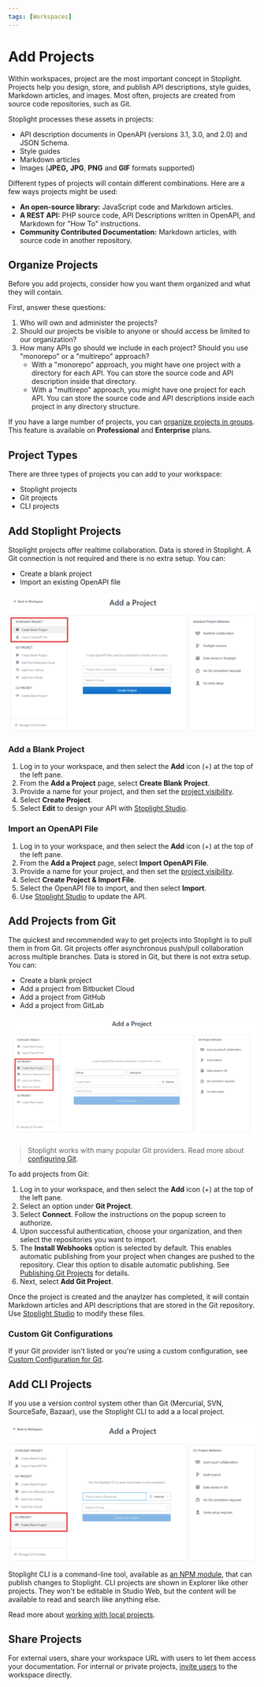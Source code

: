 ```yaml
---
tags: [Workspaces]
---
```


# Add Projects

Within workspaces, project are the most important concept in Stoplight. Projects help you design, store, and publish API descriptions, style guides, Markdown articles, and images. Most often, projects are created from source code repositories, such as Git. 

Stoplight processes these assets in projects: 

- API description documents in OpenAPI (versions 3.1, 3.0, and 2.0) and JSON Schema.
- Style guides 
- Markdown articles
- Images (**JPEG,** **JPG**, **PNG** and **GIF** formats supported)

Different types of projects will contain different combinations. Here are a few ways projects might be used:

- **An open-source library:** JavaScript code and Markdown articles.
- **A REST API:** PHP source code, API Descriptions written in OpenAPI, and Markdown for "How To" instructions.
- **Community Contributed Documentation:** Markdown articles, with source code in another repository.

## Organize Projects

Before you add projects, consider how you want them organized and what they will contain. 

First, answer these questions:

1. Who will own and administer the projects?
2. Should our projects be visible to anyone or should access be limited to our organization? 
3. How many APIs go should we include in each project? Should you use "monorepo" or a "multirepo" approach?
   - With a "monorepo" approach, you might have one project with a directory for each API. You can store the source code and API description inside that directory.
   - With a "multirepo" approach, you might have one project for each API. You can store the source code and API descriptions inside each project in any directory structure.

If you have a large number of projects, you can [organize projects in groups](m.groups.md). This feature is available on **Professional** and **Enterprise** plans.

## Project Types

There are three types of projects you can add to your workspace:

- Stoplight projects 
- Git projects
- CLI projects

## Add Stoplight Projects

Stoplight projects offer realtime collaboration. Data is stored in Stoplight. A Git connection is not required and there is no extra setup. You can:

  - Create a blank project
  - Import an existing OpenAPI file

  ![add-projects](../assets/images/add-stoplight-project.png)

### Add a Blank Project

1. Log in to your workspace, and then select the **Add** icon (+) at the top of the left pane.
2. From the **Add a Project** page, select **Create Blank Project**.
3. Provide a name for your project, and then set the [project visibility](l.project-roles.md). 
4. Select **Create Project**.
5. Select **Edit** to design your API with [Stoplight Studio](../3.-design/a.overview.md).

### Import an OpenAPI File

1. Log in to your workspace, and then select the **Add** icon (+) at the top of the left pane.
2. From the **Add a Project** page, select **Import OpenAPI File**.
3. Provide a name for your project, and then set the [project visibility](l.project-roles.md). 
4. Select **Create Project & Import File**.
5. Select the OpenAPI file to import, and then select **Import**.
6. Use [Stoplight Studio](../3.-design/a.overview.md) to update the API.

## Add Projects from Git

The quickest and recommended way to get projects into Stoplight is to pull them in from Git. Git projects offer asynchronous push/pull collaboration across multiple branches. Data is stored in Git, but there is not extra setup. You can:

  - Create a blank project
  - Add a project from Bitbucket Cloud
  - Add a project from GitHub
  - Add a project from GitLab

![add-projects](../assets/images/add-git-project.png)

> Stoplight works with many popular Git providers. Read more about [configuring Git](configure-git/a.configuring-git.md).

To add projects from Git:

1. Log in to your workspace, and then select the **Add** icon (+) at the top of the left pane.
2. Select an option under **Git Project**.
3. Select  **Connect**. Follow the instructions on the popup screen to authorize.
4. Upon successful authentication, choose your organization, and then select the repositories you want to import.
5. The **Install Webhooks** option is selected by default. This enables automatic publishing from your project when changes are pushed to the repository. Clear this option to disable automatic publishing. See [Publishing Git Projects](../7.-projects/publishing-git-projects.md) for details. 
5. Next, select **Add Git Project**.

Once the project is created and the anaylzer has completed, it will contain Markdown articles and API descriptions that are stored in the Git repository. Use [Stoplight Studio](../3.-design/a.overview.md) to modify these files.

### Custom Git Configurations

If your Git provider isn't listed or you're using a custom configuration, see [Custom Configuration for Git](#custom-configuration-for-git). 

## Add CLI Projects

If you use a version control system other than Git (Mercurial, SVN, SourceSafe, Bazaar), use the Stoplight CLI to add a a local project. 

 ![add-projects](../assets/images/add-cli-project.png)

Stoplight CLI is a command-line tool, available as [an NPM module](https://www.npmjs.com/package/@stoplight/cli), that can publish changes to Stoplight. CLI projects are shown in Explorer like other projects. They won't be editable in Studio Web, but the content will be available to read and search like anything else. 

Read more about [working with local projects](f.working-with-local-projects.md).

## Share Projects

For external users, share your workspace URL with users to let them access your documentation. For internal or private projects, [invite users](../2.-workspaces/d.inviting-your-team.md) to the workspace directly. 

